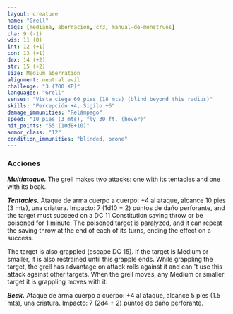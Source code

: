 ```yaml
---
layout: creature
name: "Grell"
tags: [mediana, aberracion, cr3, manual-de-monstruos]
cha: 9 (-1)
wis: 11 (0)
int: 12 (+1)
con: 13 (+1)
dex: 14 (+2)
str: 15 (+2)
size: Medium aberration
alignment: neutral evil
challenge: "3 (700 XP)"
languages: "Grell"
senses: "Vista ciega 60 pies (18 mts) (blind beyond this radius)"
skills: "Percepción +4, Sigilo +6"
damage_immunities: "Relámpago"
speed: "10 pies (3 mts), fly 30 ft. (hover)"
hit_points: "55 (10d8+10)"
armor_class: "12"
condition_immunities: "blinded, prone"
---
```


### Acciones

***Multiataque.*** The grell makes two attacks: one with its tentacles and one with its beak.

***Tentacles.*** Ataque de arma cuerpo a cuerpo: +4 al ataque, alcance 10 pies (3 mts), una criatura. Impacto: 7 (1d10 + 2) puntos de daño perforante, and the target must succeed on a DC 11 Constitution saving throw or be poisoned for 1 minute. The poisoned target is paralyzed, and it can repeat the saving throw at the end of each of its turns, ending the effect on a success.

The target is also grappled (escape DC 15). If the target is Medium or smaller, it is also restrained until this grapple ends. While grappling the target, the grell has advantage on attack rolls against it and can 't use this attack against other targets. When the grell moves, any Medium or smaller target it is grappling moves with it.

***Beak.*** Ataque de arma cuerpo a cuerpo: +4 al ataque, alcance 5 pies (1.5 mts), una criatura. Impacto: 7 (2d4 + 2) puntos de daño perforante.